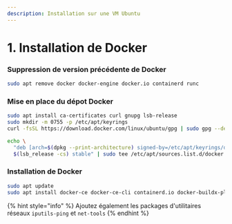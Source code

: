 ```yaml
---
description: Installation sur une VM Ubuntu
---
```


# 1. Installation de Docker

### &#x20;Suppression de version précédente de Docker

```bash
sudo apt remove docker docker-engine docker.io containerd runc
```

### Mise en place du dépot Docker

```bash
sudo apt install ca-certificates curl gnupg lsb-release
sudo mkdir -m 0755 -p /etc/apt/keyrings
curl -fsSL https://download.docker.com/linux/ubuntu/gpg | sudo gpg --dearmor -o /etc/apt/keyrings/docker.gpg
```



```bash
echo \
  "deb [arch=$(dpkg --print-architecture) signed-by=/etc/apt/keyrings/docker.gpg] https://download.docker.com/linux/debian \
  $(lsb_release -cs) stable" | sudo tee /etc/apt/sources.list.d/docker.list > /dev/null
```

### &#x20;Installation de Docker

```bash
sudo apt update
sudo apt install docker-ce docker-ce-cli containerd.io docker-buildx-plugin docker-compose-plugin
```

{% hint style="info" %}
Ajoutez également les packages d'utilitaires réseaux `iputils-ping` et `net-tools`&#x20;
{% endhint %}
